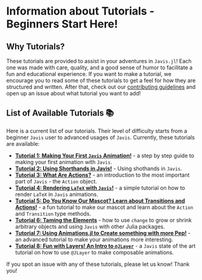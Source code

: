 # **Information about Tutorials - Beginners Start Here!**

## Why Tutorials?

These tutorials are provided to assist in your adventures in `Javis.jl`!
Each one was made with care, quality, and a good sense of humor to facilitate a fun and educational experience.
If you want to make a tutorial, we encourage you to read some of these tutorials to get a feel for how they are structured and written.
After that, check out our [contributing guidelines](contributing.md) and open up an issue about what tutorial you want to add!

## List of Available Tutorials 📚 

Here is a current list of our tutorials.
Their level of difficulty starts from a beginner `Javis` user to advanced usages of `Javis`.
Currently, these tutorials are available:

- [**Tutorial 1: Making Your First `Javis` Animation!**](tutorials/tutorial_1.md) - a step by step guide to making your first animation with `Javis`.
- [**Tutorial 2: Using Shorthands in Javis!**](tutorials/tutorial_2.md) - Using shothands in `Javis`.
- [**Tutorial 3: What Are Actions?**](tutorials/tutorial_3.md) - an introduction to the most important part of `Javis` - the `Action` object.
- [**Tutorial 4: Rendering `LaTeX` with `Javis`!**](tutorials/tutorial_4.md) - a simple tutorial on how to render `LaTeX` in `Javis` animations.
- [**Tutorial 5: Do You Know Our Mascot? Learn about Transitions and Actions!**](tutorials/tutorial_5.md) - a fun tutorial to make our mascot and learn about the `Action` and `Transition` type methods.
- [**Tutorial 6: Taming the Elements**](tutorials/tutorial_6.md) - how to use `change` to grow or shrink arbitrary objects and using `Javis` with other Julia packages.
- [**Tutorial 7: Using Animations.jl to Create something with more Pep!**](tutorials/tutorial_7.md) - an advanced tutorial to make your animations more interesting.
- [**Tutorial 8: Fun with Layers! An Intro to `@JLayer`**](tutorials/tutorial_8.md) - a `Javis` state of the art tutorial on how to use `@JLayer` to make composable animations.

If you spot an issue with any of these tutorials, please let us know! Thank you!

